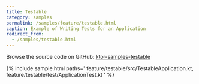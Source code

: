 ```yaml
---
title: Testable
category: samples
permalink: /samples/feature/testable.html
caption: Example of Writing Tests for an Application
redirect_from:
  - /samples/testable.html
---
```


Browse the source code on GitHub: [ktor-samples-testable](https://github.com/ktorio/ktor-samples/tree/1.3.0/feature/testable)

{% include sample.html paths='
    feature/testable/src/TestableApplication.kt,
    feature/testable/test/ApplicationTest.kt
' %}
